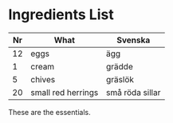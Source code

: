 #  Ingredients List
Nr | What | Svenska
-- | -------- | ----
12 | eggs | ägg
1 | cream | grädde
5 | chives | gräslök
20 |  small red herrings  | små röda sillar
  
These are the essentials.
